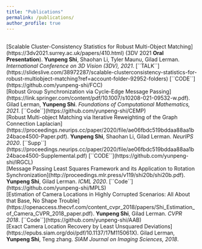 ```yaml
---
title: "Publications"
permalink: /publications/
author_profile: true
---
```


<br>
[Scalable Cluster-Consistency Statistics for Robust Multi-Object Matching](https://3dv2021.surrey.ac.uk/papers/410.html) (3DV 2021 <b>Oral Presentation</b>).
<b>Yunpeng Shi</b>, Shaohan Li, Tyler Maunu, Gilad Lerman.
<i>International Conference on 3D Vision (3DV), 2021</i>. [``TALK``](https://slideslive.com/38972287/scalable-clusterconsistency-statistics-for-robust-multiobject-matching?ref=account-folder-92952-folders) [``CODE``](https://github.com/yunpeng-shi/FCC)

<br>
[Robust Group Synchronization via Cycle-Edge Message Passing](https://link.springer.com/content/pdf/10.1007/s10208-021-09532-w.pdf).
Gilad Lerman, <b>Yunpeng Shi</b>.
<i>Foundations of Computational Mathematics, 2021</i>. 
[``Code``](https://github.com/yunpeng-shi/CEMP)

<br>
[Robust Multi-object Matching via Iterative Reweighting of the Graph Connection Laplacian](https://proceedings.neurips.cc/paper/2020/file/ae06fbdc519bddaa88aa1b24bace4500-Paper.pdf).
<b>Yunpeng Shi</b>, Shaohan Li, Gilad Lerman.
<i>NeurIPS 2020</i>. [``Supp``](https://proceedings.neurips.cc/paper/2020/file/ae06fbdc519bddaa88aa1b24bace4500-Supplemental.pdf) [``CODE``](https://github.com/yunpeng-shi/IRGCL)


<br>
[Message Passing Least Squares Framework and its Application to Rotation Synchronization](http://proceedings.mlr.press/v119/shi20b/shi20b.pdf).
<b>Yunpeng Shi</b>, Gilad Lerman.
<i>ICML 2020</i>. [``Code``](https://github.com/yunpeng-shi/MPLS)

<br>
[Estimation of Camera Locations in Highly Corrupted Scenarios: All About that Base, No Shape Trouble](https://openaccess.thecvf.com/content_cvpr_2018/papers/Shi_Estimation_of_Camera_CVPR_2018_paper.pdf).
<b>Yunpeng Shi</b>, Gilad Lerman.
<i>CVPR 2018</i>. [``Code``](https://github.com/yunpeng-shi/AAB)

<br>
[Exact Camera Location Recovery by Least Unsquared Deviations](https://epubs.siam.org/doi/pdf/10.1137/17M115061X).
Gilad Lerman, <b>Yunpeng Shi</b>, Teng zhang.
<i>SIAM Journal on Imaging Sciences, 2018</i>.
